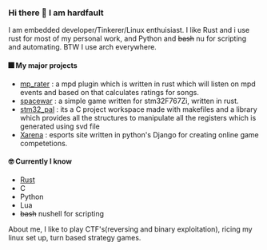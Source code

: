 ### Hi there 👋 I am hardfault

I am embedded developer/Tinkerer/Linux enthuisiast. I like Rust and i use rust for most of my personal work, and Python and ~~bash~~ nu for scripting and automating. BTW I use arch everywhere. 

#### 🎆 My major projects
- [mp_rater](https://github.com/hardfau18/mp_rater) : a mpd plugin which is written in rust which will listen on mpd events and based on that calculates ratings for songs.
- [spacewar](https://github.com/hardfau18/space-war) : a simple game written for stm32F767Zi, written in rust.
- [stm32_pal](https://github.com/hardfau18/stm32f767zi-pal) : its a C project workspace made with makefiles and a library which provides all the structures to manipulate all the registers which is generated using svd file
- [Xarena](https://github.com/hardfau18/Xarena)   : esports site written in python's Django for creating online game competetions.

#### 🤓 Currently I know
- [Rust](https://www.rust-lang.org/)
- C
- Python
- Lua
- ~~bash~~ nushell for scripting

About me, I like to play CTF's(reversing and binary exploitation), ricing my linux set up, turn based strategy games.
